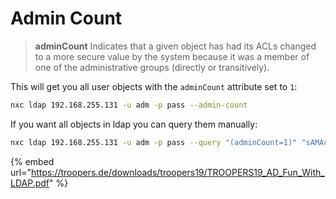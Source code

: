 # Admin Count

> **adminCount** Indicates that a given object has had its ACLs changed to a more secure value by the system because it was a member of one of the administrative groups (directly or transitively).

This will get you all user objects with the `adminCount` attribute set to `1`:

```bash
nxc ldap 192.168.255.131 -u adm -p pass --admin-count
```

If you want all objects in ldap you can query them manually:

```bash
nxc ldap 192.168.255.131 -u adm -p pass --query "(adminCount=1)" "sAMAccountName"
```

{% embed url="https://troopers.de/downloads/troopers19/TROOPERS19_AD_Fun_With_LDAP.pdf" %}
